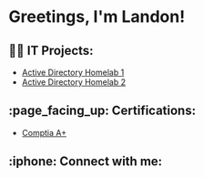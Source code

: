 <h1>Greetings, I'm Landon! </h1>

<h2>👨‍💻 IT Projects:</h2>


  - [Active Directory Homelab 1](https://github.com/TechyLando/Active-Directory-Lab/blob/main/README.md)
  - [Active Directory Homelab 2](https://github.com/TechyLando/Active-Dirctory-Lab-2)


<h2>:page_facing_up: Certifications: </h2>

- [Comptia A+](https://www.credly.com/badges/aa6a7d1c-628d-4208-87f9-e9f2e3567e2e)




<h2> :iphone: Connect with me:</h2>



<!--


Here are some ideas to get you started:

- 🔭 I’m currently working on ...
- 🌱 I’m currently learning ...
- 👯 I’m looking to collaborate on ...
- 🤔 I’m looking for help with ...
- 💬 Ask me about ...
- 📫 How to reach me: ...
- 😄 Pronouns: ...
- ⚡ Fun fact: ...
-->
